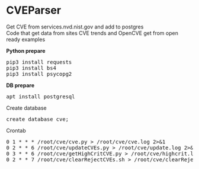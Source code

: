 # CVEParser
Get CVE from services.nvd.nist.gov and add to postgres <br>
Code that get data from sites CVE trends and OpenCVE get from open ready examples

<b>Python prepare</b><br>
<pre>
pip3 install requests
pip3 install bs4
pip3 install psycopg2
</pre>

<b>DB prepare</b><br>
<pre>
apt install postgresql
</pre>

Create database
<pre>
create database cve;
</pre>

Crontab
<pre>
0 1 * * * /root/cve/cve.py > /root/cve/cve.log 2>&1
0 2 * * 6 /root/cve/updateCVEs.py > /root/cve/update.log 2>&1
0 3 * * 6 /root/cve/getHighCritCVE.py > /root/cve/highcrit.log 2>&1
0 2 * * 7 /root/cve/clearRejectCVEs.sh > /root/cve/clearReject.log 2>&1
</pre>
